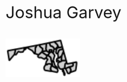 <div align="left">
  <p style="margin-right: 20px; font-size: 44px;">Joshua Garvey</p>
</div>
<div align="left">
  <img src="/images/md.svg" alt="Alt text" width="200" height="full">
</div>
